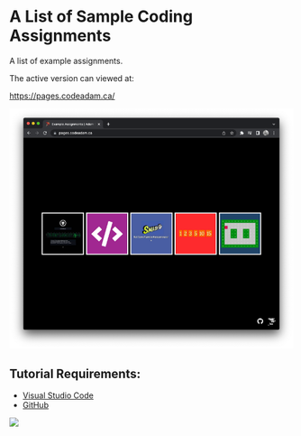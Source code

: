 # A List of Sample Coding Assignments

A list of example assignments. 

The active version can viewed at:

https://pages.codeadam.ca/

![Pages](https://github.com/codeadamca/pages-list/blob/main/screenshot-pages.png?raw=true)

## Tutorial Requirements:

* [Visual Studio Code](https://code.visualstudio.com/)
* [GitHub](https://github.com/)

<a href="https://codeadam.ca">
<img src="https://codeadam.ca/images/code-block.png" width="100">
</a>
